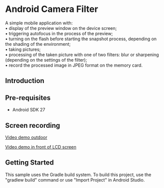 
Android Camera Filter
===================================

A simple mobile application with:<br>
• display of the preview window on the device screen;<br>
• triggering autofocus in the process of the preview;<br>
• turning on the flash before starting the snapshot process, depending on the shading of the environment;<br>
• taking pictures;<br>
• processing of the taken picture with one of two filters: blur or sharpening (depending on the settings of the filter);<br>
• record the processed image in JPEG format on the memory card.

Introduction
------------


Pre-requisites
--------------

- Android SDK 27


Screen recording
-------------

<a href="https://youtu.be/DMTnrTiOYiI">Video demo outdoor</a>

<a href="https://youtu.be/LC3h3YrfDpA">Video demo in front of LCD screen</a>

Getting Started
---------------

This sample uses the Gradle build system. To build this project, use the
"gradlew build" command or use "Import Project" in Android Studio.
